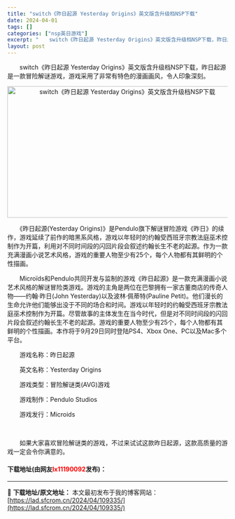 ```yaml
---
title: "switch《昨日起源 Yesterday Origins》英文版含升级档NSP下载"
date: 2024-04-01
tags: []
categories: ["nsp英日游戏"]
excerpt: "　　switch《昨日起源 Yesterday Origins》英文版含升级档NSP下载，昨日起源是一款冒险解谜游戏，游戏采用了非常有特色的漫画画风，令人印象深刻。 　　《昨日起源(Yesterday Origins)》是Pendulo旗下解谜冒险游戏《昨日》的续作，游戏延续了前作的暗黑系风格，游戏&hellip;"
layout: post
---
```


 <p>　　switch《昨日起源 Yesterday Origins》英文版含升级档NSP下载，昨日起源是一款冒险解谜游戏，游戏采用了非常有特色的漫画画风，令人印象深刻。</p> <p align="center"><img src="https://lad.sfcrom.cn/wp-content/uploads/2024/04/20240401_660a322788330.webp" style="width: 533px; height: 300px;" alt="switch《昨日起源 Yesterday Origins》英文版含升级档NSP下载" /></p> <p>　　《昨日起源(Yesterday Origins)》是Pendulo旗下解谜冒险游戏《昨日》的续作，游戏延续了前作的暗黑系风格，游戏以年轻时的约翰受西班牙宗教法庭巫术控制作为开篇，利用对不同时间段的闪回片段会叙述约翰长生不老的起源。作为一款充满漫画小说艺术风格，游戏的重要人物至少有25个，每个人物都有其鲜明的个性描画。</p> <p>　　Micro&iuml;ds和Pendulo共同开发与监制的游戏《昨日起源》是一款充满漫画小说艺术风格的解谜冒险类游戏。游戏的主角是两位在巴黎拥有一家古董商店的传奇人物&mdash;&mdash;约翰&middot;昨日(John Yesterday)以及波林&middot;佩蒂特(Pauline Petit)。他们漫长的生命允许他们能够出没于不同的场合和时间。游戏以年轻时的约翰受西班牙宗教法庭巫术控制作为开篇。尽管故事的主体发生在当今时代，但是对不同时间段的闪回片段会叙述约翰长生不老的起源。游戏的重要人物至少有25个，每个人物都有其鲜明的个性描画。本作将于9月29日同时登陆PS4、Xbox One、PC以及Mac多个平台。</p> <p>　　游戏名称：昨日起源</p> <p>　　英文名称：Yesterday Origins</p> <p>　　游戏类型：冒险解谜类(AVG)游戏</p> <p>　　游戏制作：Pendulo Studios</p> <p>　　游戏发行：Microids</p> <p>&nbsp;</p> <p>　　如果大家喜欢冒险解谜类的游戏，不过来试试这款昨日起源，这款高质量的游戏一定会令你满意的。</p> <p><h4>下载地址(由网友<font color="red">lx11190092</font>发布)：</h4></p> 

---
📖 **下载地址/原文地址：** 本文最初发布于我的博客网站：[https://lad.sfcrom.cn/2024/04/109335/](https://lad.sfcrom.cn/2024/04/109335/)
